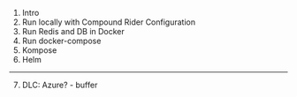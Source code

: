 1. Intro
2. Run locally with Compound Rider Configuration
3. Run Redis and DB in Docker
4. Run docker-compose
5. Kompose
6. Helm
-------------
7. DLC: Azure? - buffer